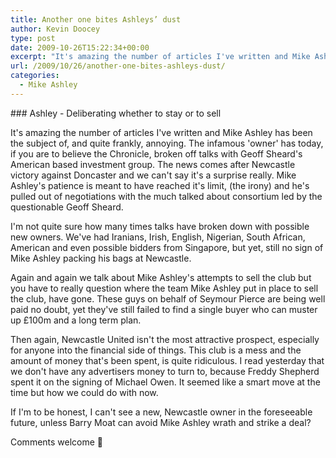 ```yaml
---
title: Another one bites Ashleys’ dust
author: Kevin Doocey
type: post
date: 2009-10-26T15:22:34+00:00
excerpt: "It's amazing the number of articles I've written and Mike Ashley has been the subject.."
url: /2009/10/26/another-one-bites-ashleys-dust/
categories:
  - Mike Ashley
---
```


### Ashley - Deliberating whether to stay or to sell

It's amazing the number of articles I've written and Mike Ashley has been the subject of, and quite frankly, annoying. The infamous 'owner' has today, if you are to believe the Chronicle, broken off talks with Geoff Sheard's American based investment group. The news comes after Newcastle victory against Doncaster and we can't say it's a surprise really. Mike Ashley's patience is meant to have reached it's limit, (the irony) and he's pulled out of negotiations with the much talked about consortium led by the questionable Geoff Sheard.

I'm not quite sure how many times talks have broken down with possible new owners. We've had Iranians, Irish, English, Nigerian, South African, American and even possible bidders from Singapore, but yet, still no sign of Mike Ashley packing his bags at Newcastle.

Again and again we talk about Mike Ashley's attempts to sell the club but you have to really question where the team Mike Ashley put in place to sell the club, have gone. These guys on behalf of Seymour Pierce are being well paid no doubt, yet they've still failed to find a single buyer who can muster up £100m and a long term plan.

Then again, Newcastle United isn't the most attractive prospect, especially for anyone into the financial side of things. This club is a mess and the amount of money that's been spent, is quite ridiculous. I read yesterday that we don't have any advertisers money to turn to, because Freddy Shepherd spent it on the signing of Michael Owen. It seemed like a smart move at the time but how we could do with now.

If I'm to be honest, I can't see a new, Newcastle owner in the foreseeable future, unless Barry Moat can avoid Mike Ashley wrath and strike a deal?

Comments welcome 🙂
